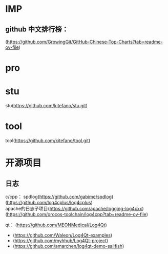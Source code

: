 # IMP
## github 中文排行榜： 
(https://github.com/GrowingGit/GitHub-Chinese-Top-Charts?tab=readme-ov-file)  


# pro  

# stu  
stu(https://github.com/kitefano/stu.git)  


# tool  
tool(https://github.com/kitefano/tool.git)  

# 开源项目
## 日志  
c/cpp： 
spdlog(https://github.com/gabime/spdlog)  
(https://github.com/log4cplus/log4cplus)  
apache的日志子项目(https://github.com/apache/logging-log4cxx) 
(https://github.com/orocos-toolchain/log4cpp?tab=readme-ov-file)  



qt： (https://github.com/MEONMedical/Log4Qt)  
- (https://github.com/Waleon/Log4Qt-examples)  
- (https://github.com/myhhub/Log4Qt-project)    
- (https://github.com/amarchen/log4qt-demo-sailfish)  

